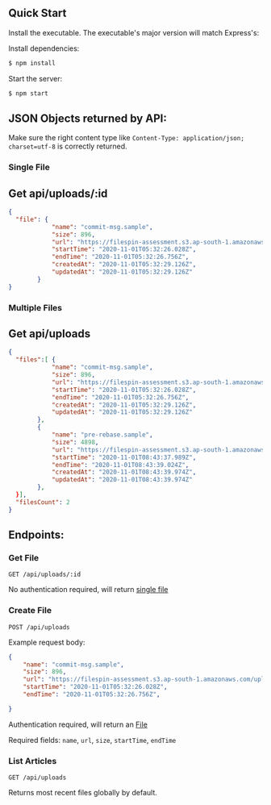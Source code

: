 ## Quick Start

Install the executable. The executable's major version will match Express's:

Install dependencies:

```bash
$ npm install
```

Start the server:

```bash
$ npm start
```

## JSON Objects returned by API:

Make sure the right content type like `Content-Type: application/json; charset=utf-8` is correctly returned.

### Single File

## Get api/uploads/:id

```JSON
{
  "file": {
            "name": "commit-msg.sample",
            "size": 896,
            "url": "https://filespin-assessment.s3.ap-south-1.amazonaws.com/uploads/a496336b-dcef-496d-a742-eb8c718bf378",
            "startTime": "2020-11-01T05:32:26.028Z",
            "endTime": "2020-11-01T05:32:26.756Z",
            "createdAt": "2020-11-01T05:32:29.126Z",
            "updatedAt": "2020-11-01T05:32:29.126Z"
        }
}
```

### Multiple Files

## Get api/uploads

```JSON
{
  "files":[ {
            "name": "commit-msg.sample",
            "size": 896,
            "url": "https://filespin-assessment.s3.ap-south-1.amazonaws.com/uploads/a496336b-dcef-496d-a742-eb8c718bf378",
            "startTime": "2020-11-01T05:32:26.028Z",
            "endTime": "2020-11-01T05:32:26.756Z",
            "createdAt": "2020-11-01T05:32:29.126Z",
            "updatedAt": "2020-11-01T05:32:29.126Z"
        },
        {
            "name": "pre-rebase.sample",
            "size": 4898,
            "url": "https://filespin-assessment.s3.ap-south-1.amazonaws.com/uploads/1a951b15-d6bc-47ca-9175-c93c3eacf86c",
            "startTime": "2020-11-01T08:43:37.989Z",
            "endTime": "2020-11-01T08:43:39.024Z",
            "createdAt": "2020-11-01T08:43:39.974Z",
            "updatedAt": "2020-11-01T08:43:39.974Z"
        },
  }],
  "filesCount": 2
}
```

## Endpoints:

### Get File

`GET /api/uploads/:id`

No authentication required, will return [single file](#single-file)

### Create File

`POST /api/uploads`

Example request body:

```JSON
{
    "name": "commit-msg.sample",
    "size": 896,
    "url": "https://filespin-assessment.s3.ap-south-1.amazonaws.com/uploads/a496336b-dcef-496d-a742-eb8c718bf378",
    "startTime": "2020-11-01T05:32:26.028Z",
    "endTime": "2020-11-01T05:32:26.756Z",

}
```

Authentication required, will return an [File](#single-file)

Required fields: `name`, `url`, `size`, `startTime`, `endTime`

### List Articles

`GET /api/uploads`

Returns most recent files globally by default.
